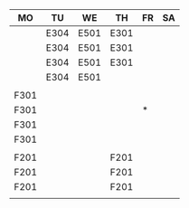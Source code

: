 |MO  |TU  |WE  |TH  |FR|SA|
|----|----|----|----|--|--|
|    |E304|E501|E301|  |  |
|    |E304|E501|E301|  |  |
|    |E304|E501|E301|  |  |
|    |E304|E501|    |  |  |
|    |    |    |    |  |  |
|F301|    |    |    |  |  |
|F301|    |    |    |* |  |
|F301|    |    |    |  |  |
|F301|    |    |    |  |  |
|    |    |    |    |  |  |
|F201|    |    |F201|  |  |
|F201|    |    |F201|  |  |
|F201|    |    |F201|  |  |
|    |    |    |    |  |  |
